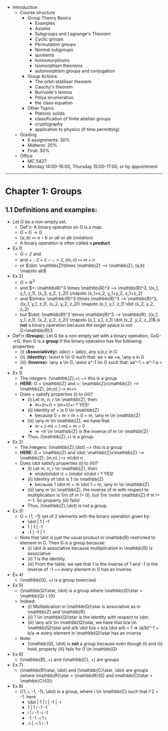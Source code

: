 - Introduction
    - Course structure
        - Group Theory Basics
            - Examples
            - Axioms
            - Subgroups and Lagrange's Theorem
            - Cyclic groups
            - Permutation groups
            - Normal subgroups
            - quotients
            - homomorphisms
            - Isomorphism theorems
            - automorphism groups and conjugation
        - Group Actions
            - The orbit-statiliser theorem
            - Cauchy's theorem
            - Burnside's lemma
            - P&ograve;lya enumeration
            - the class equation
        - Other Topics
            - Platonic solids
            - classification of finite abelian groups
            - cryptography
            - application to physics (if time permitting)
    - Grading
        - 6 assignments: 30%
        - Midterm: 20%
        - Final: 50%
    - Office
        - MC 5427
        - Monday 14:00-16:00, Thursday 15:00-17:00, or by appointment

--------------------------------------------------------------------------------

# Chapter 1: Groups

## 1.1 Definitions and examples:

- Let $G$ be a non-empty set.
    - Def'n: A binary operation on $G$ is a map.
    - $G \times G \rightarrow G$
    - $(a,b) \mapsto a\star b$ or $a\dot b$ or $ab$ (notation)
    - A binary operation is often called a **product**
- Ex 1)
    - $G=\mathbb{Z}$ and
    - and $+: \mathbb{Z}\times \mathbb{Z} --> \mathbb{Z}, (m,n) \mapsto m+n$
    - or $\dot: \mathbb{Z}\times \mathbb{Z} --> \mathbb{Z}, (a,b) \mapsto ab$
- Ex 2)
    - $G=\mathbb{R}^3$
    - and $+: \mathbb{R}^3 \times \mathbb{R}^3 --> \mathbb{R}^3, ((x_1, y_1, z_1), (x_2, y_2, z_2)) \mapsto (x_1+x_2, y_1+y_2, z_1+z_2)
    - and $\times: \mathbb{R}^3 \times \mathbb{R}^3 --> \mathbb{R}^3, ((x_1, y_1, z_1), (x_2, y_2, z_2)) \mapsto (x_1, y_1, z_1) \dot (x_2, y_2, z_2)
    - but $\dot: \mathbb{R}^3 \times \mathbb{R}^3  --> \mathbb{R}, ((x_1, y_1, z_1), (x_2, y_2, z_2)) \mapsto (x_1, y_1, z_1) \dot (x_2, y_2, z_2)$ is **not** a binary operation because the target space is not G=\mathbb{R}3
- Def'n (**Groups**): Let G be a non-empty set with a binary operation, GxG-->G, then G is a **group** if the binary operation has the following properties:
    - (i) (**Associativity**): a(bc) = (ab)c, any a,b,c in G
    - (ii) (**Identity**): \exist e \in G such that: ea = ae =a, \any a in G
    - (iii) (**Inverse**): \any a \in G, \exist a^-1 \in G such that: aa^-1 = a^-1 a = e
- Ex 1)
    - The integers: (\mathbb{Z},+) ~> this is a group
    - **HERE**: G = \mathbb{Z} and +: \mathbb{Z}x\mathbb{Z} --> \mathbb{Z}, (m,n) |--> m+n
    - Does + satisfy properties (i) to (iii)?
        - (i) Let m, n, r \in \mathbb{Z}, then:
            - m+(n+r) = (m+n)+r ? YES!
        - (ii) Identity of + is 0 \in \mathbb{Z}
            - because 0 + m = m + 0 = m, \any m \in \mathbb{Z}
        - (iii) \any m \in \mathbb{Z}, we have that
            - m + (-m) = (-m) + m = 0
            - => -m \in \mathbb{Z} is the inverse of m \in \mathbb{Z}
        - Thus, (\mathbb{Z},+) is a group.
- Ex 2)
    - The integers: (\mathbb{Z},\dot) ~> this is a group
    - **HERE**: G = \mathbb{Z} and \dot: \mathbb{Z}x\mathbb{Z} --> \mathbb{Z}, (m,n) |--> m\dot n
    - Does \dot satisfy properties (i) to (iii)?
        - (i) Let m, n, r \in \mathbb{Z}, then:
            - m\dot(n\dot r) = (m\dot n)\dot r ? YES!
        - (ii) Identity of \dot is 1 \in \mathbb{Z}
            - because 1 \dot m = m \dot 1 = m, \any m \in \mathbb{Z}
        - (iii) \any m \in \mathbb{Z}, the inverse of m with respect to multiplication is 1/m (if m != 0), but 1/m \notin \mathbb{Z} if m != +-1. So property (iii) fails!
        - Thus, (\mathbb{Z},\dot) is not a group.
- Ex 3)
    - G = {1, -1} set of 2 elements with the binary operation given by:
        - \dot | 1 | -1
        - 1 | 1 | -1
        - -1 | -1 | 1
    - Note that \dot is just the usual product in \mathbb{R} restricted to element in G. Then G is a group because:
        - (i) \dot is associative because multiplication in \mathbb{R} is associative
        - (ii) 1 is the identity.
        - (iii) From the table, we see that 1 is the inverse of 1 and -1 is the inverse of -1 ~> every element in G has an inverse.
- Ex 4)
    - (\mathbb{Q}, +) is a group (exercise)
- Ex 5)
    - (\mathbb{Q}\star, \dot) is a group where \mathbb{Q}\star = \mathbb{Q} \ {0}
    - Indeed:
        - (i) Multiplication in \mathbb{Q}\star is associative as in \mathbb{Z} and \mathbb{R}
        - (ii) 1 \in \mathbb{Q}\star is the identity with respect to \dot.
        - (iii) \any a/b \in \mathbb{Q}\star, we have that b/a \in \mathbb{Q}\star and a/b \dot b/a = b/a \dot a/b = 1 => (a/b)^-1 = b/a => every element in \mathbb{Q}\star has an inverse
    - Note:
        - (\mathbb{Q}, \dot) is **not** a group because even though (i) and (ii) hold, property (iii) fails for 0 \in \mathbb{Q}
- Ex 6)
    - (\mathbb{R}, +) and (\mathbb{C}, +) are groups
- Ex 7)
    - (\mathbb{R}\star, \dot) and (\mathbb{C}\star, \dot) are groups (where \mathbb{R}\star = \mathbb{R}\{0} and \mathbb{C}\star = \mathbb{C}\{0})
- Ex 8)
    - ({1, i, -1, -1}, \dot) is a group, where i \in \mathbb{C} such that i^2 = -1. here
        - \dot | 1 | i | -1 | -i
        - 1 | 1 i -1 -1
        - i | i -1 -i -1
        - -1 -1 -i 1 i
        - -i | -i 1 i -1
